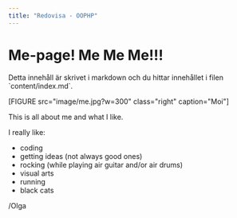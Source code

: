 ```yaml
---
title: "Redovisa - OOPHP"
---
```


Me-page! Me Me Me!!!
=========================

<p class="comment" markdown="1">
Detta innehåll är skrivet i markdown och du hittar innehållet i filen `content/index.md`.
</p>


[FIGURE src="image/me.jpg?w=300" class="right" caption="Moi"]

This is all about me and what I like.

I really like: 

- coding 
- getting ideas (not always good ones) 
- rocking (while playing air guitar and/or air drums) 
- visual arts 
- running 
- black cats 

/Olga
